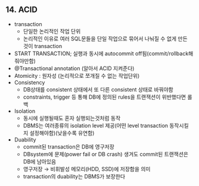 ## 14. ACID

- transaction
  - 단일한 논리적인 작업 단위
  - 논리적인 이유로 여러 SQL문들을 단일 작업으로 묶어서 나눠질 수 없게 만든 것이 transaction
- START TRANSACTION; 실행과 동시에 autocommit off됨(commit/rollback해줘야만함)
- @Transactional annotation (알아서 ACID 지켜준다)
- Atomicity : 원자성 (논리적으로 쪼개질 수 없는 작업단위)
- Consistency
  - DB상태를 consistent 상태에서 또 다른 consistent 상태로 바꿔야함
  - constraints, trigger 등 통해 DB에 정의된 rules을 트랜잭션이 위반했다면 롤백
- Isolation
  - 동시에 실행될때도 혼자 실행되는것처럼 동작
  - DBMS는 여러종류의 isolation level 제공(어떤 level transaction 동작시킬지 설정해야함)(낮을수록 유연함)
- Duability
  - commit된 transaction은 DB에 영구저장
  - DBsystem에 문제(power fail or DB crash) 생겨도 commit된 트랜잭션은 DB에 남아있음
  - 영구저장 → 비휘발성 메모리(HDD, SSD)에 저장함을 의미
  - transaction의 duability는 DBMS가 보장한다
